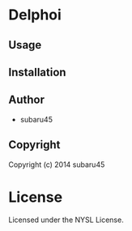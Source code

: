 # Delphoi

## Usage

## Installation

## Author

* subaru45

## Copyright

Copyright (c) 2014 subaru45

# License

Licensed under the NYSL License.

